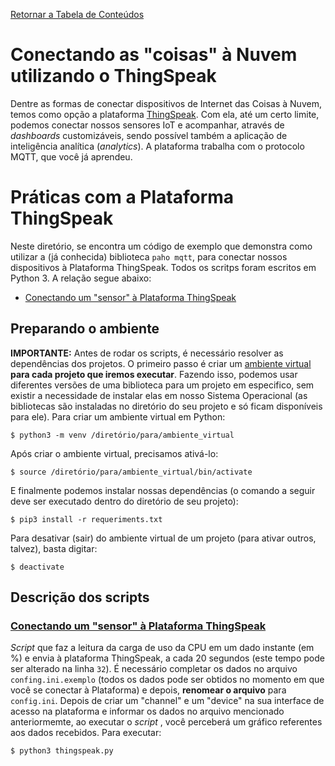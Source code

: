 [Retornar a Tabela de Conteúdos](./)
# Conectando as "coisas" à Nuvem utilizando o ThingSpeak
Dentre as formas de conectar dispositivos de Internet das Coisas à Nuvem, temos como opção a plataforma [ThingSpeak](https://www.mathworks.com/products/thingspeak.html). Com ela, até um certo limite, podemos conectar nossos sensores IoT e acompanhar, através de *dashboards* customizáveis, sendo possível também a aplicação de inteligência analítica (*analytics*). A plataforma trabalha com o protocolo MQTT, que você já aprendeu.


# Práticas com a Plataforma ThingSpeak
Neste diretório, se encontra um código de exemplo que demonstra como utilizar a (já conhecida) biblioteca ```paho mqtt```, para conectar nossos dispositivos à Plataforma ThingSpeak. Todos os scritps foram escritos em Python 3. A relação segue abaixo:
* [Conectando um "sensor" à Plataforma ThingSpeak](thingspeak.py)

## Preparando o ambiente
<strong>IMPORTANTE:</strong> Antes de rodar os scripts, é necessário resolver as dependências dos projetos. O primeiro passo é criar um [ambiente virtual](https://docs.python.org/pt-br/3/library/venv.html) <strong>para cada projeto que iremos executar</strong>. Fazendo isso, podemos usar diferentes versões de uma biblioteca para um projeto em especifico, sem existir a necessidade de instalar elas em nosso Sistema Operacional (as bibliotecas são instaladas no diretório do seu projeto e só ficam disponíveis para ele). Para criar um ambiente virtual em Python:

```
$ python3 -m venv /diretório/para/ambiente_virtual
```

Após criar o ambiente virtual, precisamos ativá-lo:


```
$ source /diretório/para/ambiente_virtual/bin/activate
```

E finalmente podemos instalar nossas dependências (o comando a seguir deve ser executado dentro do diretório de seu projeto):

```
$ pip3 install -r requeriments.txt 
```

Para desativar (sair) do ambiente virtual de um projeto (para ativar outros, talvez), basta digitar:
```
$ deactivate
```

## Descrição dos scripts

### [Conectando um "sensor" à Plataforma ThingSpeak](thingspeak.py)
*Script* que faz a leitura da carga de uso da CPU em um dado instante (em %) e envia à plataforma ThingSpeak, a cada 20 segundos (este tempo pode ser alterado na linha ```32```). É necessário completar os dados no arquivo ```confing.ini.exemplo``` (todos os dados pode ser obtidos no momento em que você se conectar à Plataforma) e depois, **renomear o arquivo** para ```config.ini```. Depois de criar um "channel" e um "device" na sua interface de acesso na plataforma e informar os dados no arquivo mencionado anteriormemte, ao executar o *script* , você perceberá um gráfico referentes aos dados recebidos. Para executar:

```
$ python3 thingspeak.py 
```
